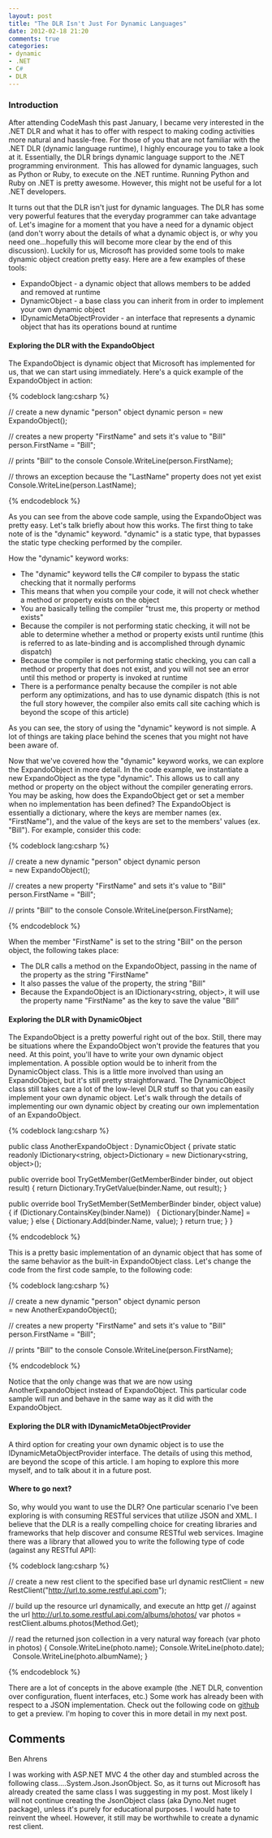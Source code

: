 ```yaml
---
layout: post
title: "The DLR Isn't Just For Dynamic Languages"
date: 2012-02-18 21:20
comments: true
categories:
- dynamic
- .NET
- C#
- DLR
---
```


### Introduction

After attending CodeMash this past January, I became very interested in the .NET DLR and what it has to offer with respect to making coding activities more natural and hassle-free. For those of you that are not familiar with the .NET DLR (dynamic language runtime), I highly encourage you to take a look at it. Essentially, the DLR brings dynamic language support to the .NET programming environment.  This has allowed for dynamic languages, such as Python or Ruby, to execute on the .NET runtime. Running Python and Ruby on .NET is pretty awesome. However, this might not be useful for a lot .NET developers.

It turns out that the DLR isn't just for dynamic languages. The DLR has some very powerful features that the everyday programmer can take advantage of. Let's imagine for a moment that you have a need for a dynamic object (and don't worry about the details of what a dynamic object is, or why you need one...hopefully this will become more clear
by the end of this discussion). Luckily for us, Microsoft has provided some tools to make dynamic object creation pretty easy. Here are a few examples of these tools:

*  ExpandoObject - a dynamic object that allows members to be added and removed at runtime
*  DynamicObject - a base class you can inherit from in order to implement your own dynamic object
*  IDynamicMetaObjectProvider - an interface that represents a dynamic object that has its operations bound at runtime

#### Exploring the DLR with the ExpandoObject

The ExpandoObject is dynamic object that Microsoft has implemented for
us, that we can start using immediately. Here's a quick example of the
ExpandoObject in action:

{% codeblock lang:csharp %}

// create a new dynamic "person" object
dynamic person = new ExpandoObject();

// creates a new property "FirstName" and sets it's value to "Bill"
person.FirstName = "Bill";

// prints "Bill" to the console
Console.WriteLine(person.FirstName);

// throws an exception because the "LastName" property does not yet exist
Console.WriteLine(person.LastName);

{% endcodeblock %}

As you can see from the above code sample, using the ExpandoObject was
pretty easy. Let's talk briefly about how this works. The first thing to
take note of is the "dynamic" keyword. "dynamic" is a static type, that
bypasses the static type checking performed by the compiler.  

How the "dynamic" keyword works:

* The "dynamic" keyword tells the C\# compiler to bypass the static checking that it normally performs
* This means that when you compile your code, it will not check whether a method or property exists on the object
* You are basically telling the compiler "trust me, this property or method exists"
* Because the compiler is not performing static checking, it will not be able to determine whether a method or property exists until runtime (this is referred to as late-binding and is accomplished through dynamic dispatch)
* Because the compiler is not performing static checking, you can call a method or property that does not exist, and you will not see an error until this method or property is invoked at runtime
* There is a performance penalty because the compiler is not able perform any optimizations, and has to use dynamic dispatch (this is not the full story however, the compiler also emits call site caching which is beyond the scope of this article)

As you can see, the story of using the "dynamic" keyword is not simple.
A lot of things are taking place behind the scenes that you might not
have been aware of.

Now that we've covered how the "dynamic" keyword works, we can explore the ExpandoObject in more detail. In the code example, we instantiate a new ExpandoObject as the type "dynamic". This allows us to call any
method or property on the object without the compiler generating errors. You may be asking, how does the ExpandoObject get or set a member when no implementation has been defined? The ExpandoObject is essentially a
dictionary, where the keys are member names (ex. "FirstName"), and the value of the keys are set to the members' values (ex. "Bill"). For example, consider this code:

{% codeblock lang:csharp %}

// create a new dynamic "person" object
dynamic person = new ExpandoObject();

// creates a new property "FirstName" and sets it's value to "Bill"
person.FirstName = "Bill";

// prints "Bill" to the console
Console.WriteLine(person.FirstName);

{% endcodeblock %}

When the member "FirstName" is set to the string "Bill" on the person
object, the following takes place:

* The DLR calls a method on the ExpandoObject, passing in the name of the property as the string "FirstName"
* It also passes the value of the property, the string "Bill"
* Because the ExpandoObject is an IDictionary\<string, object\>, it will use the property name "FirstName" as the key to save the value "Bill"

#### Exploring the DLR with DynamicObject

The ExpandoObject is a pretty powerful right out of the box. Still, there may be situations where the ExpandoObject won't provide the features that you need. At this point, you'll have to write your own dynamic object implementation. A possible option would be to inherit from the DynamicObject class. This is a little more involved than using an ExpandoObject, but it's still pretty straightforward. The DynamicObject class still takes care a lot of the low-level DLR stuff so that you can easily implement your own dynamic object. Let's walk through the details of implementing our own dynamic object by creating our own implementation of an ExpandoObject.

{% codeblock lang:csharp %}

public class AnotherExpandoObject : DynamicObject
{
  private static readonly IDictionary<string, object>Dictionary =
    new Dictionary<string, object>();

  public override bool TryGetMember(GetMemberBinder binder, out object result)
  {
    return Dictionary.TryGetValue(binder.Name, out result);
  }

  public override bool TrySetMember(SetMemberBinder binder, object value)
  {
    if (Dictionary.ContainsKey(binder.Name))
    {
      Dictionary[binder.Name] = value;
    }
    else
    {
      Dictionary.Add(binder.Name, value);
    }
    return true;
  }
}

{% endcodeblock %}

This is a pretty basic implementation of an dynamic object that has some of the same behavior as the built-in ExpandoObject class. Let's change the code from the first code sample, to the following code:

{% codeblock lang:csharp %}

// create a new dynamic "person" object
dynamic person = new AnotherExpandoObject();

// creates a new property "FirstName" and sets it's value to "Bill"
person.FirstName = "Bill";

// prints "Bill" to the console
Console.WriteLine(person.FirstName);

{% endcodeblock %}

Notice that the only change was that we are now using AnotherExpandoObject instead of ExpandoObject. This particular code sample will run and behave in the same way as it did with the ExpandoObject.

#### Exploring the DLR with IDynamicMetaObjectProvider

A third option for creating your own dynamic object is to use the IDynamicMetaObjectProvider interface. The details of using this method, are beyond the scope of this article. I am hoping to explore this more myself, and to talk about it in a future post.

#### Where to go next?

So, why would you want to use the DLR? One particular scenario I've been exploring is with consuming RESTful services that utilize JSON and XML. I believe that the DLR is a really compelling choice for creating libraries and frameworks that help discover and consume RESTful web services. Imagine there was a library that allowed you to write the following type of code (against any RESTful API):

{% codeblock lang:csharp %}

// create a new rest client to the specified base url
dynamic restClient = new RestClient("http://url.to.some.restful.api.com");

// build up the resource url dynamically, and execute an http get
// against the url http://url.to.some.restful.api.com/albums/photos/
var photos = restClient.albums.photos(Method.Get);

// read the returned json collection in a very natural way
foreach (var photo in photos)
{
  Console.WriteLine(photo.name);
  Console.WriteLine(photo.date);
  Console.WriteLine(photo.albumName);
}

{% endcodeblock %}

There are a lot of concepts in the above example (the .NET DLR, convention over configuration, fluent interfaces, etc.) Some work has already been with respect to a JSON implementation. Check out the following code on [github](https://github.com/bahrens/Dyno.Net) to get a preview. I'm hoping to cover this in more detail in my next post.

Comments
--------

Ben Ahrens

I was working with ASP.NET MVC 4 the other day and stumbled across the following class....System.Json.JsonObject. So, as it turns out Microsoft has already created the same class I was suggesting in my post. Most likely I will not continue creating the JsonObject class (aka Dyno.Net nuget package), unless it's purely for educational purposes. I would hate to reinvent the wheel. However, it still may be worthwhile to create a dynamic rest client.
